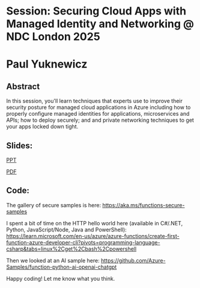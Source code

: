 # Session: Securing Cloud Apps with Managed Identity and Networking @ NDC London 2025
# Paul Yuknewicz 

## Abstract
In this session, you'll learn techniques that experts use to improve their security posture for managed cloud applications in Azure including how to properly configure managed identities for applications, microservices and APIs; how to deploy securely; and and private networking techniques to get your apps locked down tight.

## Slides:

[PPT](./NDC%20London%202025%20-%20Securing%20cloud%20apps%20with%20identity%20and%20private%20networking.pptx)

[PDF](./NDC%20London%202025%20-%20Securing%20cloud%20apps%20with%20identity%20and%20private%20networking.pdf)

## Code:

The gallery of secure samples is here:
https://aka.ms/functions-secure-samples

I spent a bit of time on the HTTP hello world here (available in C#/.NET, Python, JavaScript/Node, Java and PowerShell):
https://learn.microsoft.com/en-us/azure/azure-functions/create-first-function-azure-developer-cli?pivots=programming-language-csharp&tabs=linux%2Cget%2Cbash%2Cpowershell 

Then we looked at an AI sample here:
https://github.com/Azure-Samples/function-python-ai-openai-chatgpt

Happy coding!  Let me know what you think.
